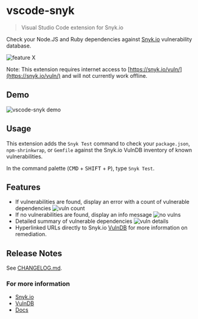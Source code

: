 # vscode-snyk
> Visual Studio Code extension for Snyk.io

Check your Node.JS and Ruby dependencies against [Snyk.io](https://snyk.io/) vulnerability database.

![feature X](https://github.com/petermbenjamin/vscode-snyk/raw/master/images/vscode-snyk-screenshot.png)

Note: This extension requires internet access to [https://snyk.io/vuln/](https://snyk.io/vuln/) and will not currently work offline.

## Demo

![vscode-snyk demo](https://github.com/petermbenjamin/vscode-snyk/raw/master/images/vscode-snyk-demo.gif)

## Usage

This extension adds the `Snyk Test` command to check your `package.json`, `npm-shrinkwrap`, or `Gemfile` against the Snyk.io VulnDB inventory of known vulnerabilities.

In the command palette (<kbd>CMD</kbd> + <kbd>SHIFT</kbd> + <kbd>P</kbd>), type `Snyk Test`.

## Features
- If vulnerabilities are found, display an error with a count of vulnerable dependencies
  ![vuln count](https://github.com/petermbenjamin/vscode-snyk/raw/master/images/vuln-count.png)
- If no vulnerabilities are found, display an info message
  ![no vulns](https://github.com/petermbenjamin/vscode-snyk/raw/master/images/no-vuln.png)
- Detailed summary of vulnerable dependencies
  ![vuln details](https://github.com/petermbenjamin/vscode-snyk/raw/master/images/vuln-details.png)
- Hyperlinked URLs directly to Snyk.io [VulnDB](https://snyk.io/vuln/) for more information on remediation.

## Release Notes

See [CHANGELOG.md](https://github.com/petermbenjamin/vscode-snyk/blob/master/CHANGELOG.md).

### For more information

- [Snyk.io](https://snyk.io)
- [VulnDB](https://snyk.io/vuln/)
- [Docs](https://snyk.io/docs/)

